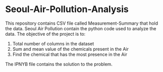 # Seoul-Air-Pollution-Analysis
This repository contains CSV file called Measurement-Summary that hold the data. Seoul Air Pollution contain the python code used to analyze the data. 
The objective of the project is to:
1. Total number of columns in the dataset
2. Sum and mean value of the chemicals present in the Air
3. Find the chemical that has the most presence in the Air

The IPNYB file contains the solution to the problem. 

